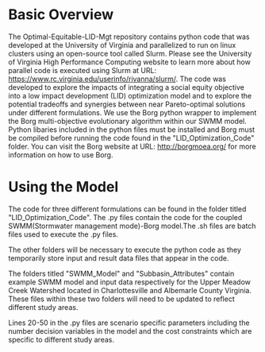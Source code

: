 # Basic Overview
The Optimal-Equitable-LID-Mgt repository contains python code that was developed at the University of Virginia and parallelized to run on linux clusters using an open-source tool called Slurm. Please see the University of Virginia High Performance Computing website to learn more about how parallel code is executed using Slurm at URL: https://www.rc.virginia.edu/userinfo/rivanna/slurm/. The code was developed to explore the impacts of integrating a social equity objective into a low impact development (LID) optimization model and to explore the potential tradeoffs and synergies between near Pareto-optimal solutions under different formulations. We use the Borg python wrapper to implement the Borg multi-objective evolutionary algorithm within our SWMM model. Python libaries included in the python files must be installed and Borg must be compiled before running the code found in the "LID_Optimization_Code" folder. You can visit the Borg website at URL: http://borgmoea.org/ for more information on how to use Borg.

 # Using the Model
 The code for three different formulations can be found in the folder titled "LID_Optimization_Code". The .py files contain the code for the coupled SWMM(Stormwater management mode)-Borg model.The .sh files are batch files used to execute the .py files.

The other folders will be necessary to execute the python code as they temporarily store input and result data files that appear in the code.

The folders titled "SWMM_Model" and "Subbasin_Attributes" contain example SWMM model and input data respectively for the Upper Meadow Creek Watershed located in Charlottesville and Albemarle County Virginia. These files within these two folders will need to be updated to reflect different study areas.

Lines 20-50 in the .py files are scenario specific parameters including the number decision variables in the model and the cost constraints which are specific to different study areas. 
 


